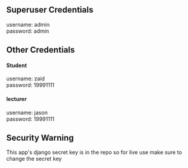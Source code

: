 ## Superuser Credentials
username: admin <br />
password: admin

## Other Credentials
#### Student
username: zaid <br />
password: 19991111

#### lecturer
username: jason <br />
password: 19991111

## Security Warning
This app's django secret key is in the repo so for live use make sure to change the secret key
